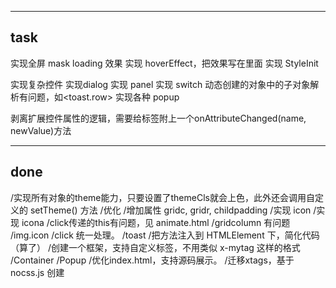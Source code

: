 ------------------------------------------------------
task
------------------------------------------------------
实现全屏 mask loading 效果
实现 hoverEffect，把效果写在里面
实现 StyleInit
    

实现复杂控件
    实现dialog
    实现 panel
    实现 switch
    动态创建的对象中的子对象解析有问题，如<toast.row>
    实现各种 popup


剥离扩展控件属性的逻辑，需要给标签附上一个onAttributeChanged(name, newValue)方法



------------------------------------------------------
done
------------------------------------------------------
/实现所有对象的theme能力，只要设置了themeCls就会上色，此外还会调用自定义的 setTheme() 方法
/优化<a>
/增加属性 gridc, gridr, childpadding
/实现 icon
/实现 icona
/click传递的this有问题，见 animate.html
/gridcolumn 有问题
/img.icon
/click 统一处理。
/toast
/把方法注入到 HTMLElement 下，简化代码（算了）
/创建一个框架，支持自定义标签，不用类似 x-mytag 这样的格式
    /Container
    /Popup
/优化index.html，支持源码展示。
/迁移xtags，基于 nocss.js 创建

